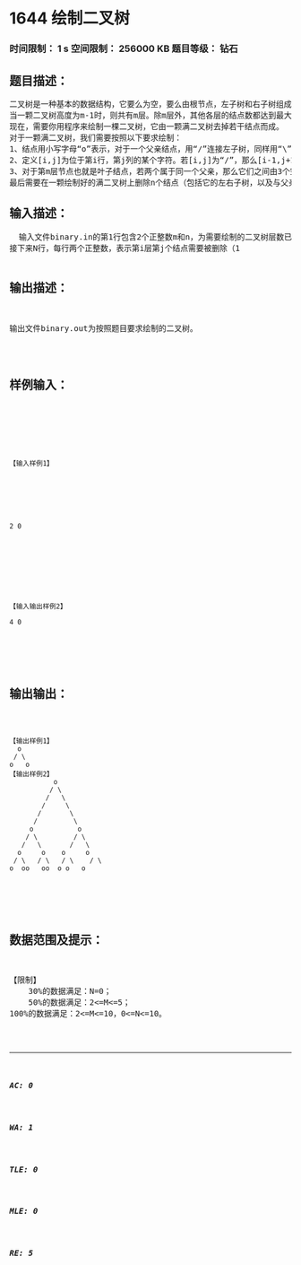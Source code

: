 # 1644 绘制二叉树   
### 时间限制： 1 s     空间限制： 256000 KB     题目等级： 钻石  
## 题目描述：  

<pre>
二叉树是一种基本的数据结构，它要么为空，要么由根节点，左子树和右子树组成，同时左子树和右子树也分别是二叉树。
当一颗二叉树高度为m-1时，则共有m层。除m层外，其他各层的结点数都达到最大，且结点节点都在第m层时，这就是一个满二叉树。
现在，需要你用程序来绘制一棵二叉树，它由一颗满二叉树去掉若干结点而成。
对于一颗满二叉树，我们需要按照以下要求绘制：
1、结点用小写字母“o”表示，对于一个父亲结点，用“/”连接左子树，同样用“\”连接右子树。
2、定义[i,j]为位于第i行，第j列的某个字符。若[i,j]为“/”，那么[i-1,j+1]与[i+1,j-1]要么为“o”，要么为“/”。若[i,j]为“\”，那么[i-1,j-1]与[i+1,j+1]要么为“o”，要么为“\”。同样，若[i,j]为第1-m层的某个节点（即“o”），那么[i+1,j-1]为“/”，[i+1,j+1]为“\”。
3、对于第m层节点也就是叶子结点，若两个属于同一个父亲，那么它们之间由3个空格隔开，若两个结点相邻但不属于同一个父亲，那么它们之间由1个空格隔开。第m层左数第1个节点之前没有空格。
最后需要在一颗绘制好的满二叉树上删除n个结点（包括它的左右子树，以及与父亲的连接），原有的字符用空格替换（ASCII 32）。
</pre>
  
  
## 输入描述：  

<pre>
  输入文件binary.in的第1行包含2个正整数m和n，为需要绘制的二叉树层数已经从m层满二叉树中删除的结点数。
接下来N行，每行两个正整数，表示第i层第j个结点需要被删除（1<i<=M，j<=2i-1）。
</pre>
  
  
## 输出描述：  

<pre>
输出文件binary.out为按照题目要求绘制的二叉树。
</pre>
  
  
## 样例输入：  

<pre><code>




【输入样例1】


 




2 0
 


 
 




【输入输出样例2】
 
4 0
  

</code></pre>
  
  
## 输出输出：  

<pre><code>
【输出样例1】
  o  
 / \ 
o   o
【输出样例2】
           o           
          / \          
         /   \         
        /     \        
       /       \       
      /         \      
     o           o     
    / \         / \    
   /   \       /   \   
  o     o    o     o  
 / \   / \   / \    / \ 
o  oo   oo  o o   o
  

</code></pre>
  
  
## 数据范围及提示：  

<pre>
【限制】
    30%的数据满足：N=0；
    50%的数据满足：2<=M<=5；
100%的数据满足：2<=M<=10，0<=N<=10。
</pre>
  
  
***  

##### AC: 0  
##### WA: 1  
##### TLE: 0  
##### MLE: 0  
##### RE: 5  
